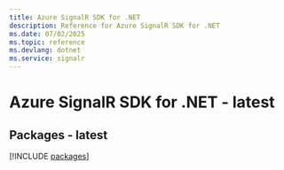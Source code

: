 ```yaml
---
title: Azure SignalR SDK for .NET
description: Reference for Azure SignalR SDK for .NET
ms.date: 07/02/2025
ms.topic: reference
ms.devlang: dotnet
ms.service: signalr
---
```

# Azure SignalR SDK for .NET - latest
## Packages - latest
[!INCLUDE [packages](signalr-index.md)]